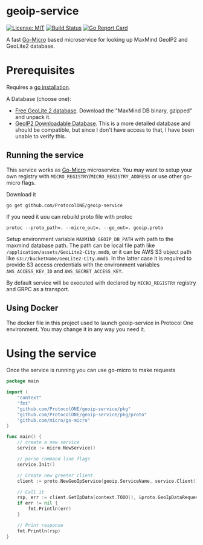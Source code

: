 geoip-service
=============

[![License: MIT](https://img.shields.io/badge/License-MIT-brightgreen.svg)](https://opensource.org/licenses/MIT)
[![Build Status](https://github.com/ProtocolONE/geoip-service/workflows/Build/badge.svg?branch=develop)](https://github.com/ProtocolONE/geoip-service/actions) 
[![Go Report Card](https://goreportcard.com/badge/github.com/ProtocolONE/geoip-service)](https://goreportcard.com/report/github.com/ProtocolONE/geoip-service)

A fast [Go-Micro](https://github.com/micro/go-micro) based microservice for looking up MaxMind GeoIP2 and GeoLite2 database.

# Prerequisites
Requires a [go installation](https://golang.org/dl/).

A Database (choose one):
* [Free GeoLite 2 database](http://dev.maxmind.com/geoip/geoip2/geolite2/). Download the "MaxMind DB binary, gzipped" and unpack it.
* [GeoIP2 Downloadable Database](http://dev.maxmind.com/geoip/geoip2/downloadable/). This is a more detailed database and should be compatible, but since I don't have access to that, I have been unable to verify this.

## Running the service

This service works as [Go-Micro](https://github.com/micro/go-micro) microservice. You may want to 
setup your own registry with `MICRO_REGISTRY`/`MICRO_REGISTRY_ADDRESS` or use other go-micro flags.  

Download it 

`go get github.com/ProtocolONE/geoip-service`

If you need it uou can rebuild proto file with protoc 
```
protoc --proto_path=. --micro_out=. --go_out=. geoip.proto
```
 
Setup environment variable `MAXMIND_GEOIP_DB_PATH` with path to the maxmind database path. 
The path can be local file path like `/application/assets/GeoLite2-City.mmdb`,
or it can be AWS S3 object path like `s3://bucketName/GeoLite2-City.mmdb`. In the latter case it is required to provide S3 access credentials with the environment variables `AWS_ACCESS_KEY_ID` and `AWS_SECRET_ACCESS_KEY`.

By default service will be executed with declared by `MICRO_REGISTRY` registry and GRPC as a transport.

## Using Docker
The docker file in this project used to launch geoip-service in Protocol One environment. You may change it in any 
way you need it.

# Using the service

Once the service is running you can use go-micro to make requests

```go
package main

import (
    "context"
    "fmt"
    "github.com/ProtocolONE/geoip-service/pkg"
    "github.com/ProtocolONE/geoip-service/pkg/proto"
    "github.com/micro/go-micro"
)

func main() {
    // create a new service
    service := micro.NewService()

    // parse command line flags
    service.Init()

    // Create new greeter client
    client := proto.NewGeoIpService(geoip.ServiceName, service.Client())

    // Call it
    rsp, err := client.GetIpData(context.TODO(), &proto.GeoIpDataRequest{IP: "8.8.8.8"})
    if err != nil {
        fmt.Println(err)
    }

    // Print response
    fmt.Println(rsp)
}
```
